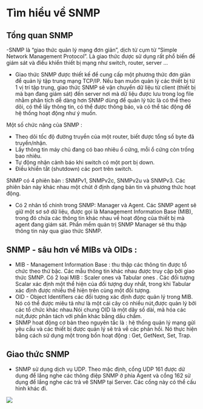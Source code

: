 # Tìm hiểu về SNMP

## Tổng quan SNMP
-SNMP là “giao thức quản lý mạng đơn giản”, dịch từ cụm từ “Simple Network Management Protocol”. Là giao thức được sử dụng rất phổ biến để giám sát và điều khiển thiết bị mạng như switch, router, server ...

- Giao thức SNMP được thiết kế để cung cấp một phương thức đơn giản để quản lý tập trung mạng TCP/IP. Nếu bạn muốn quản lý các thiết bị từ 1 vị trí tập trung, giao thức SNMP sẽ vận chuyển dữ liệu từ client (thiết bị mà bạn đang giám sát) đến server nơi mà dữ liệu được lưu trong log file nhằm phân tích dễ dàng hơn
SNMP dùng để quản lý tức là có thể theo dõi, có thể lấy thông tin, có thể được thông báo, và có thể tác động để hệ thống hoạt động như ý muốn.

Một số  chức năng của SNMP :
- Theo dõi tốc độ đường truyền của một router, biết được tổng số byte đã truyền/nhận.
- Lấy thông tin máy chủ đang có bao nhiêu ổ cứng, mỗi ổ cứng còn trống bao nhiêu.
- Tự động nhận cảnh báo khi switch có một port bị down.
- Điều khiển tắt (shutdown) các port trên switch.

SNMP có 4 phiên bản : SNMPv1, SNMPv2c, SNMPv2u và SNMPv3. Các phiên bản này khác nhau một chút ở định dạng bản tin và phương thức hoạt động.

- Có 2 nhân tố chính trong SNMP: Manager và Agent. Các SNMP agent sẽ giữ một sơ sở dữ liệu, được gọi là Management Information Base (MIB), trong đó chứa các thông tin khác nhau về hoạt động của thiết bị mà agent đang giám sát. Phần mềm quản trị SNMP Manager sẽ thu thập thông tin này qua giao thức SNMP.

## SNMP - sâu hơn về MIBs và OIDs :
- MIB - Management Information Base : thu thập các thông tin được tổ chức theo thứ bậc. Các mẫu thông tin khác nhau được truy cập bởi giao thức SMNP. Có 2 loại MIB : Scaler ones và Tabular ones . Các đối tượng Scalar xác định một thể hiện của đối tượng duy nhất, trong khi Tabular xác định được nhiều thể hiện trên cùng một đối tượng.
- OID - Object Identiflers các đối tượng xác định được quản lý trong MIB. Nó có thể được miêu tả như là một cái cây có nhiều nút,được quản lý bởi các tổ chức khác nhau.Nói chung OID là một dãy số dài, mã hóa các nút,được phân tách với phần khác bằng dấu chấm.
- SNMP hoat động cơ bản theo nguyên tắc là : hệ thống quản lý mạng gửi yêu cầu và các thiết bị được quản lý sẽ trả về các phản hồi. Nó thực hiện bằng cách sử dụng một trong bốn hoạt động : Get, GetNext, Set, Trap.

## Giao thức SNMP

- SNMP sử dụng dịch vụ UDP. Theo mặc định, cổng UDP 161 được dử dụng để  lắng nghe các thông điệp SNMP ở phía Agent và cổng 162 sử dụng để lắng nghe các trả về SNMP tại Server. Các cổng này có thể cấu hình khác đi.

<img src=http://i.imgur.com/eqqDxNz.gif>

